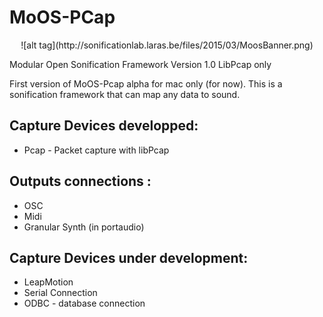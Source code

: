 # MoOS-PCap
<center>![alt tag](http://sonificationlab.laras.be/files/2015/03/MoosBanner.png)</center>


Modular Open Sonification Framework Version 1.0 LibPcap only

First version of MoOS-Pcap alpha for mac only (for now). This is a sonification framework that can map any data to sound.

Capture Devices developped:
--------------------------
 - Pcap - Packet capture with libPcap

Outputs connections :
--------------------------
- OSC
- Midi
- Granular Synth (in portaudio)

Capture Devices under development:
--------------------------
- LeapMotion
- Serial Connection
- ODBC - database connection

